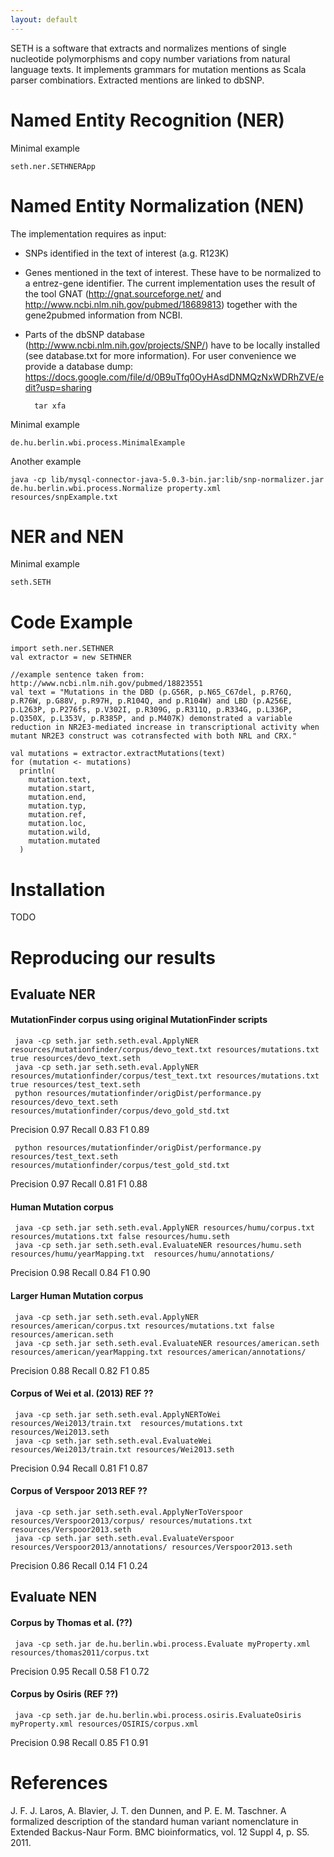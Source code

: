 ```yaml
---
layout: default
---
```

SETH is a software that extracts and normalizes mentions of single nucleotide polymorphisms and copy number variations
from natural language texts.
It implements grammars for mutation mentions as Scala parser combinatiors.
Extracted mentions are linked to dbSNP.

# Named Entity Recognition (NER)
Minimal example

    seth.ner.SETHNERApp

# Named Entity Normalization (NEN)
The implementation requires as input:
- SNPs identified in the text of interest (a.g. R123K)
- Genes mentioned in the text of interest. These have to be normalized to a entrez-gene identifier. The current implementation uses the result of the tool GNAT (http://gnat.sourceforge.net/  and http://www.ncbi.nlm.nih.gov/pubmed/18689813) together with the gene2pubmed information from NCBI.
- Parts of the dbSNP database (http://www.ncbi.nlm.nih.gov/projects/SNP/) have to be locally installed (see database.txt for more information). For user convenience we provide a database dump:
https://docs.google.com/file/d/0B9uTfq0OyHAsdDNMQzNxWDRhZVE/edit?usp=sharing

        tar xfa

Minimal example

    de.hu.berlin.wbi.process.MinimalExample

Another example

    java -cp lib/mysql-connector-java-5.0.3-bin.jar:lib/snp-normalizer.jar de.hu.berlin.wbi.process.Normalize property.xml resources/snpExample.txt

# NER and NEN
Minimal example

    seth.SETH



# Code Example

    import seth.ner.SETHNER
    val extractor = new SETHNER

    //example sentence taken from: http://www.ncbi.nlm.nih.gov/pubmed/18823551
    val text = "Mutations in the DBD (p.G56R, p.N65_C67del, p.R76Q, p.R76W, p.G88V, p.R97H, p.R104Q, and p.R104W) and LBD (p.A256E, p.L263P, p.P276fs, p.V302I, p.R309G, p.R311Q, p.R334G, p.L336P, p.Q350X, p.L353V, p.R385P, and p.M407K) demonstrated a variable reduction in NR2E3-mediated increase in transcriptional activity when mutant NR2E3 construct was cotransfected with both NRL and CRX."

    val mutations = extractor.extractMutations(text)
    for (mutation <- mutations)
      println(
        mutation.text,
        mutation.start,
        mutation.end,
        mutation.typ,
        mutation.ref,
        mutation.loc,
        mutation.wild,
        mutation.mutated
      )

# Installation

TODO

# Reproducing our results

## Evaluate NER

#### MutationFinder corpus using original MutationFinder scripts
     java -cp seth.jar seth.seth.eval.ApplyNER resources/mutationfinder/corpus/devo_text.txt resources/mutations.txt true resources/devo_text.seth
     java -cp seth.jar seth.seth.eval.ApplyNER resources/mutationfinder/corpus/test_text.txt resources/mutations.txt true resources/test_text.seth
     python resources/mutationfinder/origDist/performance.py resources/devo_text.seth  resources/mutationfinder/corpus/devo_gold_std.txt
Precision 0.97
Recall    0.83
F1        0.89

     python resources/mutationfinder/origDist/performance.py resources/test_text.seth  resources/mutationfinder/corpus/test_gold_std.txt
Precision 0.97
Recall    0.81
F1        0.88

#### Human Mutation corpus
     java -cp seth.jar seth.seth.eval.ApplyNER resources/humu/corpus.txt resources/mutations.txt false resources/humu.seth
     java -cp seth.jar seth.seth.eval.EvaluateNER resources/humu.seth resources/humu/yearMapping.txt  resources/humu/annotations/
Precision 0.98
Recall    0.84
F1        0.90

#### Larger Human Mutation corpus
     java -cp seth.jar seth.seth.eval.ApplyNER resources/american/corpus.txt resources/mutations.txt false resources/american.seth
     java -cp seth.jar seth.seth.eval.EvaluateNER resources/american.seth resources/american/yearMapping.txt resources/american/annotations/
Precision 0.88
Recall    0.82
F1        0.85

#### Corpus of Wei et al. (2013) REF ??
     java -cp seth.jar seth.seth.eval.ApplyNERToWei resources/Wei2013/train.txt  resources/mutations.txt  resources/Wei2013.seth
     java -cp seth.jar seth.seth.eval.EvaluateWei resources/Wei2013/train.txt resources/Wei2013.seth
Precision 0.94
Recall    0.81
F1        0.87

#### Corpus of Verspoor 2013 REF ??
     java -cp seth.jar seth.seth.eval.ApplyNerToVerspoor resources/Verspoor2013/corpus/ resources/mutations.txt resources/Verspoor2013.seth
     java -cp seth.jar seth.seth.eval.EvaluateVerspoor resources/Verspoor2013/annotations/ resources/Verspoor2013.seth
Precision 0.86
Recall    0.14
F1        0.24

## Evaluate NEN

#### Corpus by Thomas et al. (??)
     java -cp seth.jar de.hu.berlin.wbi.process.Evaluate myProperty.xml resources/thomas2011/corpus.txt
Precision 0.95
Recall    0.58
F1        0.72

#### Corpus by Osiris (REF ??)
     java -cp seth.jar de.hu.berlin.wbi.process.osiris.EvaluateOsiris myProperty.xml resources/OSIRIS/corpus.xml
Precision 0.98
Recall    0.85
F1        0.91

# References
J. F. J. Laros, A. Blavier, J. T. den Dunnen, and P. E. M. Taschner.
A formalized description of the standard human variant nomenclature in Extended Backus-Naur Form.
BMC bioinformatics, vol. 12 Suppl 4, p. S5. 2011.
